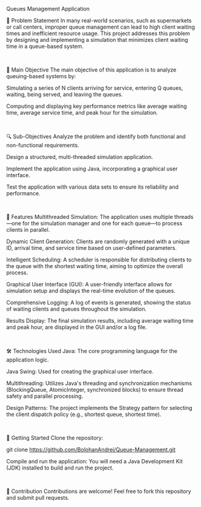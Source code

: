 Queues Management Application
<br>

📌 Problem Statement
In many real-world scenarios, such as supermarkets or call centers, improper queue management can lead to high client waiting times and inefficient resource usage. This project addresses this problem by designing and implementing a simulation that minimizes client waiting time in a queue-based system.

<br>

🎯 Main Objective
The main objective of this application is to analyze queuing-based systems by:

Simulating a series of N clients arriving for service, entering Q queues, waiting, being served, and leaving the queues.

Computing and displaying key performance metrics like average waiting time, average service time, and peak hour for the simulation.

<br>

🔍 Sub-Objectives
Analyze the problem and identify both functional and non-functional requirements.

Design a structured, multi-threaded simulation application.

Implement the application using Java, incorporating a graphical user interface.

Test the application with various data sets to ensure its reliability and performance.

<br>

🚀 Features
Multithreaded Simulation: The application uses multiple threads—one for the simulation manager and one for each queue—to process clients in parallel.

Dynamic Client Generation: Clients are randomly generated with a unique ID, arrival time, and service time based on user-defined parameters.

Intelligent Scheduling: A scheduler is responsible for distributing clients to the queue with the shortest waiting time, aiming to optimize the overall process.

Graphical User Interface (GUI): A user-friendly interface allows for simulation setup and displays the real-time evolution of the queues.

Comprehensive Logging: A log of events is generated, showing the status of waiting clients and queues throughout the simulation.

Results Display: The final simulation results, including average waiting time and peak hour, are displayed in the GUI and/or a log file.

<br>

🛠️ Technologies Used
Java: The core programming language for the application logic.

Java Swing: Used for creating the graphical user interface.

Multithreading: Utilizes Java's threading and synchronization mechanisms (BlockingQueue, AtomicInteger, synchronized blocks) to ensure thread safety and parallel processing.

Design Patterns: The project implements the Strategy pattern for selecting the client dispatch policy (e.g., shortest queue, shortest time).

<br>

📖 Getting Started
Clone the repository:

git clone https://github.com/BolohanAndrei/Queue-Management.git

Compile and run the application: You will need a Java Development Kit (JDK) installed to build and run the project.

<br>

📌 Contribution
Contributions are welcome! Feel free to fork this repository and submit pull requests.

